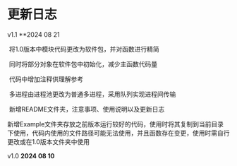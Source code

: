 # 更新日志

v1.1 **2024 08 21

​	将1.0版本中模块代码更改为软件包，并对函数进行精简

​	同时将部分对象在软件包中初始化，减少主函数代码量

​	代码中增加注释供理解参考

​	多进程由进程池更改为普通多进程，采用队列实现进程间传输

​	新增README文件夹，注意事项、使用说明以及更新日志

​	新增Example文件夹存放之前版本运行较好的代码，使用时将其复制到当前目录下使用，代码内使用的文件路径可能无法使用，并且函数存在变更，使用时需自行更改或在1.0版本文件夹中使用

v1.0 **2024 08 10**

